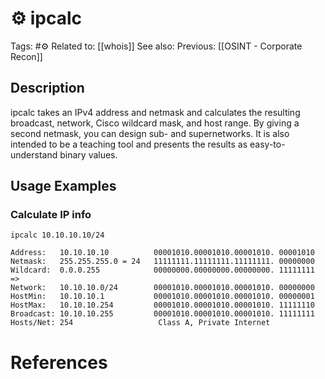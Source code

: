 # ⚙️ ipcalc

Tags: #⚙️
Related to: [[whois]]
See also: 
Previous: [[OSINT - Corporate Recon]]

## Description

ipcalc  takes  an IPv4 address and netmask and calculates the resulting broadcast, network, Cisco wildcard mask, and host range. By giving a second netmask, you can design sub- and supernetworks. It is also intended to be a teaching tool and presents the results as easy-to-understand binary values.

## Usage Examples

### Calculate IP info

	ipcalc 10.10.10.10/24  

```text
Address:   10.10.10.10          00001010.00001010.00001010. 00001010
Netmask:   255.255.255.0 = 24   11111111.11111111.11111111. 00000000
Wildcard:  0.0.0.255            00000000.00000000.00000000. 11111111
=>
Network:   10.10.10.0/24        00001010.00001010.00001010. 00000000
HostMin:   10.10.10.1           00001010.00001010.00001010. 00000001
HostMax:   10.10.10.254         00001010.00001010.00001010. 11111110
Broadcast: 10.10.10.255         00001010.00001010.00001010. 11111111
Hosts/Net: 254                   Class A, Private Internet
```

# References